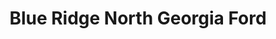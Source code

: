 ---
title: "Blue Ridge North Georgia Ford"
url: /blue-ridge/blue-ridge-north-georgia-ford/
shop: Autohaus
---